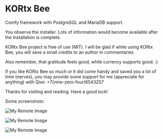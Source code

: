 # KORtx Bee
 Comfy framework with PostgreSQL and MariaDB support.

You observe the installer. Lots of information would become available after the installation is complete.

KORtx Bee project is free of use (MIT). I will be glad if while using KORtx Bee, you will save a small credits to an author in commentaries.

Also remember, that gratitude feels good, while currency supports good. :)

If you like KORtx Bee so much or it did come handy and saved you a lot of time (nerves), you may provide some support for me (appreciate for anything) with Qiwi: +7(nine-zero-four)6543257

Thanks for visiting and reading. Have a good luck!

Some screenshots:

![My Remote Image](https://drive.google.com/file/d/1PA9zf8M9M6WMKbr2ZKe8osd0X3AkRGzD/view?usp=sharing)

![My Remote Image](https://drive.google.com/file/d/1IDv4mikh0dBuTGTTcM_gHjQTBaY9c8Wj/view?usp=sharing)

![My Remote Image](https://drive.google.com/file/d/1Ya3V7Q-kdWXNWqFmPkP4knvs8xtFqlSG/view?usp=sharing)
